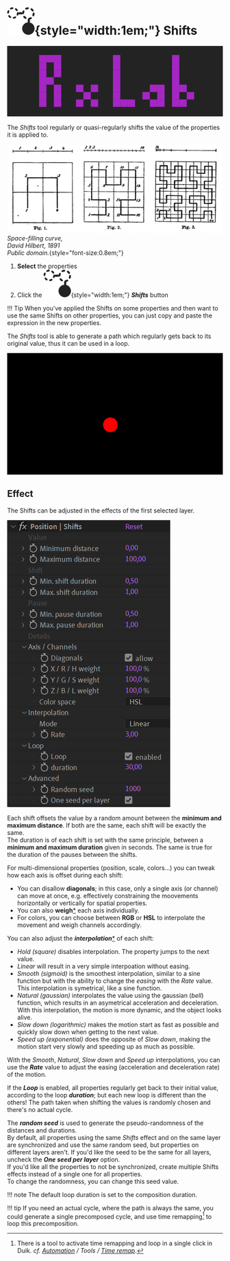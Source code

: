 # ![](../../img/duik/icons/shifts.svg){style="width:1em;"} Shifts

![](../../img/examples/DUIK_randomgrid_test_loop3.gif)

The *Shifts* tool regularly or quasi-regularly shifts the value of the properties it is applied to.

![](../../img/illustration/Dessins_de_Hilbert_de_sa_courbe_remplissante.png)  
*Space-filling curve,  
David Hilbert, 1891   
Public domain.*{style="font-size:0.8em;"}

1. **Select** the properties
2. Click the ![](../../img/duik/icons/shifts.svg){style="width:1em;"} ***Shifts*** button

!!! Tip
    When you’ve applied the Shifts on some properties and then want to use the same Shifts on other properties, you can just copy and paste the expression in the new properties.

The *Shifts* tool is able to generate a path which regularly gets back to its original value, thus it can be used in a loop.

![](../../img/examples/DUIK_randomgrid_test_loop1.gif)

## Effect

The Shifts can be adjusted in the effects of the first selected layer.

![](../../img/duik/automation/shifts-effect.png)

Each shift offsets the value by a random amount between the **minimum and maximum distance**. If both are the same, each shift will be exactly the same.  
The duration is of each shift is set with the same principle, between a **minimum and maximum duration** given in seconds. The same is true for the duration of the pauses between the shifts.

For multi-dimensional properties (position, scale, colors...) you can tweak how each axis is offset during each shift:

- You can disallow **diagonals**; in this case, only a single  axis (or channel) can move at once, e.g. effectively constraining the moovements horizontally or vertically for spatial properties.
- You can also **weigh**[*](../../misc/glossary.md) each axis individually.
- For colors, you can choose between **RGB** or **HSL** to interpolate the movement and weigh channels accordingly.

You can also adjust the ***interpolation***[*](../../misc/glossary.md) of each shift:

- *Hold (square)* disables interpolation. The property jumps to the next value.
- *Linear* will result in a very simple interpoation without easing.
- *Smooth (sigmoid)* is the smoothest interpolation, similar to a sine function but with the ability to change the *easing* with the *Rate* value.  
    This interpolation is symetrical, like a sine function.
- *Natural (gaussian)* interpolates the value using the gaussian (*bell*) function, which results in an asymetrical acceleration and deceleration. With this interpolation, the motion is more dynamic, and the object looks alive.
- *Slow down (logarithmic)* makes the motion start as fast as possible and quickly slow down when getting to the next value.
- *Speed up (exponential)*  does the opposite of *Slow down*, making the motion start very slowly and speeding up as much as possible.

With the *Smooth*, *Natural*, *Slow down* and *Speed up* interpolations, you can use the ***Rate*** value to adjust the easing (acceleration and deceleration rate) of the motion.

If the ***Loop*** is enabled, all properties regularly get back to their initial value, according to the loop ***duration***; but each new loop is different than the others! The path taken when shifting the values is randomly chosen and there's no actual cycle.

The ***random seed*** is used to generate the pseudo-randomness of the distances and durations.  
By default, all properties using the same *Shifts* effect and on the same layer are synchronized and use the same random seed, but properties on different layers aren't. If you'd like the seed to be the same for all layers, uncheck the ***One seed per layer*** option.  
If you'd like all the properties to not be synchronized, create multiple Shifts effects instead of a single one for all properties.  
To change the randomness, you can change this seed value.

!!! note
    The default loop duration is set to the composition duration.

!!! tip
    If you need an actual cycle, where the path is always the same, you could generate a single precomposed cycle, and use time remapping[^timeremap] to loop this precomposition.

[^timeremap]:
    There is a tool to activate time remapping and loop in a single click in Duik. *cf. [Automation](index.md) / Tools / [Time remap](tools/time-remap.md)*.
